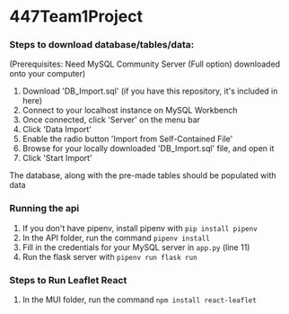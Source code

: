 # 447Team1Project

### Steps to download database/tables/data:
(Prerequisites: Need MySQL Community Server (Full option) downloaded onto your computer)

1)  Download 'DB_Import.sql' (if you have this repository, it's included in here)
2)  Connect to your localhost instance on MySQL Workbench
3)  Once connected, click 'Server' on the menu bar
4)  Click 'Data Import'
5)  Enable the radio button 'Import from Self-Contained File'
6)  Browse for your locally downloaded 'DB_Import.sql' file, and open it
7)  Click 'Start Import'

The database, along with the pre-made tables should be populated with data

### Running the api
1. If you don't have pipenv, install pipenv with `pip install pipenv`
2. In the API folder, run the command `pipenv install`
3. Fill in the credentials for your MySQL server in `app.py` (line 11)
4. Run the flask server with `pipenv run flask run`

### Steps to Run Leaflet React
1. In the MUI folder, run the command `npm install react-leaflet`
